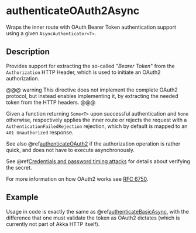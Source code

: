 <a id="authenticateoauth2async-java"></a>
# authenticateOAuth2Async

Wraps the inner route with OAuth Bearer Token authentication support using a given `AsyncAuthenticator<T>`.

## Description

Provides support for extracting the so-called "*Bearer Token*" from the `Authorization` HTTP Header,
which is used to initiate an OAuth2 authorization.

@@@ warning
This directive does not implement the complete OAuth2 protocol, but instead enables implementing it,
by extracting the needed token from the HTTP headers.
@@@

Given a function returning `Some<T>` upon successful authentication and `None` otherwise,
respectively applies the inner route or rejects the request with a `AuthenticationFailedRejection` rejection,
which by default is mapped to an `401 Unauthorized` response.

See also @ref[authenticateOAuth2](authenticateOAuth2.md#authenticateoauth2-java) if the authorization operation is rather quick, and does not have to execute asynchronously.

See @ref[Credentials and password timing attacks](index.md#credentials-and-timing-attacks-java) for details about verifying the secret.

For more information on how OAuth2 works see [RFC 6750](https://tools.ietf.org/html/rfc6750).

## Example

Usage in code is exactly the same as @ref[authenticateBasicAsync](authenticateBasicAsync.md#authenticatebasicasync-java),
with the difference that one must validate the token as OAuth2 dictates (which is currently not part of Akka HTTP itself).
